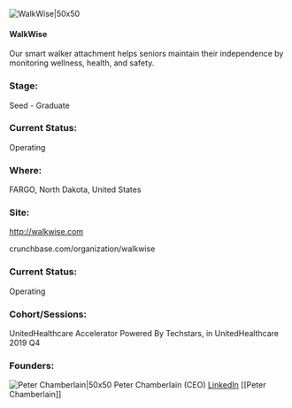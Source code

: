 

![WalkWise|50x50](https://apimg.techstars.com/connect/images/image_files/5d6800a734a60d0bb100007c/original/icon512x512.png)

#### WalkWise
Our smart walker attachment helps seniors maintain their independence by monitoring wellness, health, and safety.

### Stage: 
Seed - Graduate 

### Current Status: 
Operating

### Where:
FARGO, North Dakota, United States

### Site:
http://walkwise.com



crunchbase.com/organization/walkwise

### Current Status: 
Operating

### Cohort/Sessions: 
UnitedHealthcare Accelerator Powered By Techstars, in UnitedHealthcare 2019 Q4

### Founders: 

![Peter Chamberlain|50x50](https://apimg.techstars.com/connect/images/image_files/5d66f496a36c11192500007f/original/peter_headshot_edited_square.jpg) Peter Chamberlain (CEO) [LinkedIn](https://linkedin.com/in/peter-chamberlain-44909a60) [[Peter Chamberlain]]


